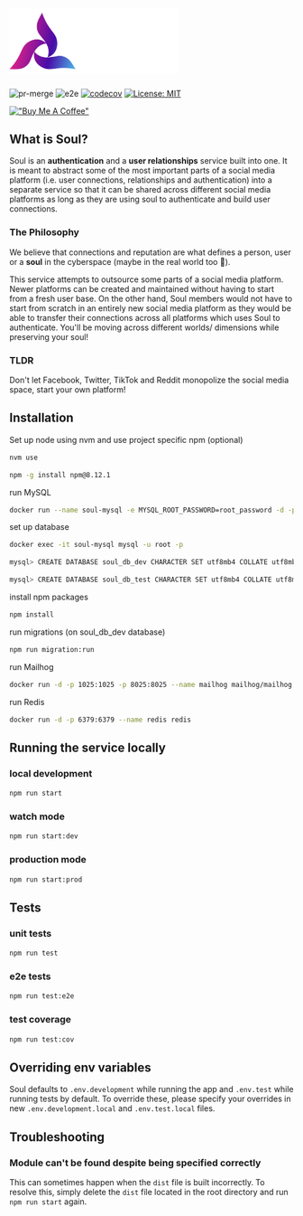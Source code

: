# <img src="resources/logo-with-word.png" width="300px" />

![pr-merge](https://github.com/soul-project/soul/actions/workflows/pr-merge.yml/badge.svg)
![e2e](https://github.com/soul-project/soul/actions/workflows/e2e.yml/badge.svg)
[![codecov](https://codecov.io/gh/soul-project/soul/branch/main/graph/badge.svg?token=GKWK7V5837)](https://codecov.io/gh/soul-project/soul)
[![License: MIT](https://img.shields.io/badge/License-MIT-yellow.svg)](https://opensource.org/licenses/MIT)

[!["Buy Me A Coffee"](https://www.buymeacoffee.com/assets/img/custom_images/orange_img.png)](https://www.buymeacoffee.com/lws803)

## What is Soul?

Soul is an **authentication** and a **user relationships** service built into one. It is meant to abstract some of the most important parts
of a social media platform (i.e. user connections, relationships and authentication) into a separate service so that it can be shared
across different social media platforms as long as they are using soul to authenticate and build user connections.

### The Philosophy

We believe that connections and reputation are what defines a person, user or a **soul** in the cyberspace (maybe in the real world too 🤔).

This service attempts to outsource some parts of a social media platform. Newer platforms can be created and maintained without having to start from a fresh
user base. On the other hand, Soul members would not have to start from scratch in an entirely new social media platform as they would be able to
transfer their connections across all platforms which uses Soul to authenticate. You'll be moving across different worlds/ dimensions while preserving your
soul!

### TLDR

Don't let Facebook, Twitter, TikTok and Reddit monopolize the social media space,
start your own platform!

## Installation

Set up node using nvm and use project specific npm (optional)

```bash
nvm use
```

```bash
npm -g install npm@8.12.1
```

run MySQL

```bash
docker run --name soul-mysql -e MYSQL_ROOT_PASSWORD=root_password -d -p 3306:3306 mysql:latest
```

set up database

```bash
docker exec -it soul-mysql mysql -u root -p
```

```bash
mysql> CREATE DATABASE soul_db_dev CHARACTER SET utf8mb4 COLLATE utf8mb4_bin;
```

```bash
mysql> CREATE DATABASE soul_db_test CHARACTER SET utf8mb4 COLLATE utf8mb4_bin;
```

install npm packages

```bash
npm install
```

run migrations (on soul_db_dev database)

```bash
npm run migration:run
```

run Mailhog

```bash
docker run -d -p 1025:1025 -p 8025:8025 --name mailhog mailhog/mailhog
```

run Redis

```bash
docker run -d -p 6379:6379 --name redis redis
```

## Running the service locally

### local development

```bash
npm run start
```

### watch mode

```bash
npm run start:dev
```

### production mode

```bash
npm run start:prod
```

## Tests

### unit tests

```bash
npm run test
```

### e2e tests

```bash
npm run test:e2e
```

### test coverage

```bash
npm run test:cov
```

## Overriding env variables

Soul defaults to `.env.development` while running the app and `.env.test`
while running tests by default. To override these, please specify your overrides in
new `.env.development.local` and `.env.test.local` files.

## Troubleshooting

### Module can't be found despite being specified correctly

This can sometimes happen when the `dist` file is built incorrectly. To resolve this, simply delete
the `dist` file located in the root directory and run `npm run start` again.
